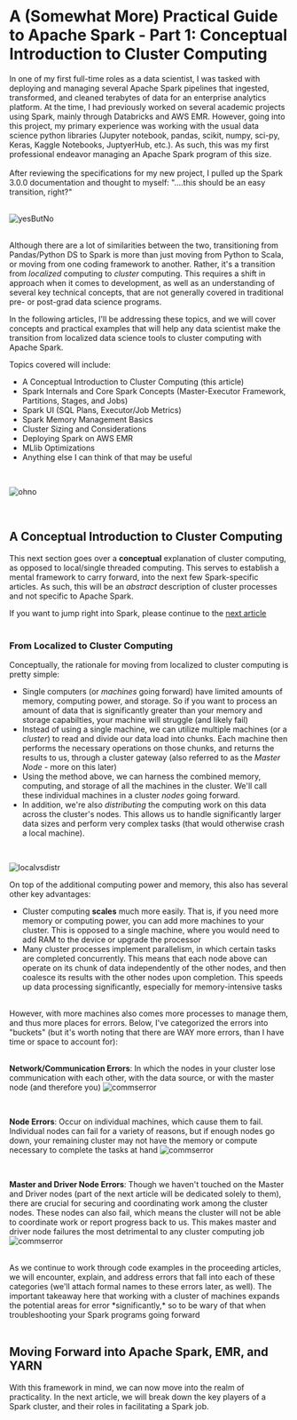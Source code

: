 # A (Somewhat More) Practical Guide to Apache Spark - Part 1: Conceptual Introduction to Cluster Computing 

 In one of my first full-time roles as a data scientist, I was tasked with deploying and managing several Apache Spark pipelines that ingested, transformed, and cleaned terabytes of data for an enterprise analytics platform. At the time, I had previously worked on several academic projects using Spark, mainly through Databricks and AWS EMR. However, going into this project, my primary experience was working with the usual data science python libraries (Jupyter notebook, pandas, scikit, numpy, sci-py, Keras, Kaggle Notebooks, JuptyerHub, etc.). As such, this was my first professional endeavor managing an Apache Spark program of this size. 
<br>
<br>
After reviewing the specifications for my new project, I pulled up the Spark 3.0.0 documentation and thought to myself: "....this should be an easy transition, right?"
<br>
<br>

 ![yesButNo](../graphics/Introduction/wellYesButNo.gif) 
<br>
<br>

Although there are a lot of similarities between the two, transitioning from Pandas/Python DS to Spark is more than just moving from Python to Scala, or moving from one coding framework to another. Rather, it's a transition from *localized* computing to *cluster* computing. This requires a shift in approach when it comes to development, as well as an understanding of several key technical concepts, that are not generally covered in traditional pre- or post-grad data science programs.

In the following articles, I'll be addressing these topics, and we will cover concepts and practical examples that will help any data scientist make the transition from localized data science tools to cluster computing with Apache Spark.

Topics covered will include:

- A Conceptual Introduction to Cluster Computing (this article)
- Spark Internals and Core Spark Concepts (Master-Executor Framework, Partitions, Stages, and Jobs)
- Spark UI (SQL Plans, Executor/Job Metrics) 
- Spark Memory Management Basics 
- Cluster Sizing and Considerations
- Deploying Spark on AWS EMR 
- MLlib Optimizations
- Anything else I can think of that may be useful

<br>

 ![ohno](../graphics/Introduction/ohno.png)

 <br>


## A Conceptual Introduction to Cluster Computing

This next section goes over a <strong>conceptual</strong> explanation of cluster computing, as opposed to local/single threaded computing. This serves to establish a mental framework to carry forward, into the next few Spark-specific articles. As such, this will be an *abstract* description of cluster processes and not specific to Apache Spark.

If you want to jump right into Spark, please continue to the [next article](link_to_Part_I_article)
<br>
<br>

### From Localized to Cluster Computing

Conceptually, the rationale for moving from localized to cluster computing is pretty simple: 

- Single computers (or *machines* going forward) have limited amounts of memory, computing power, and storage. So if you want to process an amount of data that is significantly greater than your memory and storage capabilties, your machine will struggle (and likely fail)
- Instead of using a single machine, we can utilize multiple machines (or a *cluster*) to read and divide our data load into chunks. Each machine then performs the necessary operations on those chunks, and returns the results to us, through a cluster gateway (also referred to as the *Master Node* - more on this later)
- Using the method above, we can harness the combined memory, computing, and storage of all the machines in the cluster. We'll call these individual machines in a cluster *nodes* going forward. 
- In addition, we're also *distributing* the computing work on this data across the cluster's nodes. This allows us to handle significantly larger data sizes and perform very complex tasks (that would otherwise crash a local machine).
<br>

![localvsdistr](../graphics/Introduction/localvdistr.png)


On top of the additional computing power and memory, this also has several other key advantages:

- Cluster computing <strong>scales</strong> much more easily. That is, if you need more memory or computing power, you can add more machines to your cluster. This is opposed to a single machine, where you would need to add RAM to the device or upgrade the processor
- Many cluster processes implement parallelism, in which certain tasks are completed concurrently. This means that each node above can operate on its chunk of data independently of the other nodes, and then coalesce its results with the other nodes upon completion. This speeds up data processing significantly, especially for memory-intensive tasks

<br>
However, with more machines also comes more processes to manage them, and thus more places for errors. Below, I've categorized the errors into "buckets" (but it's worth noting that there are WAY more errors, than I have time or space to account for):
<br>
<br>

<strong>Network/Communication Errors</strong>: In which the nodes in your cluster lose communication with each other, with the data source, or with the master node (and therefore you)
![commserror](../graphics/Introduction/comms_error.png)

<br>

<strong>Node Errors</strong>: Occur on individual machines, which cause them to fail. Individual nodes can fail for a variety of reasons, but if enough nodes go down, your remaining cluster may not have the memory or compute necessary to complete the tasks at hand
![commserror](../graphics/Introduction/node_fail.png)

<br>

<strong>Master and Driver Node Errors</strong>: Though we haven't touched on the Master and Driver nodes (part of the next article will be dedicated solely to them), there are crucial for securing and coordinating work among the cluster nodes. These nodes can also fail, which means the cluster will not be able to coordinate work or report progress back to us. This makes master and driver node failures the most detrimental to any cluster computing job
![commserror](../graphics/Introduction/master_node_fail.png)

<br>
As we continue to work through code examples in the proceeding articles, we will encounter, explain, and address errors that fall into each of these categories (we'll attach formal names to these errors later, as well). The important takeaway here that working with a cluster of machines expands the potential areas for error *significantly,* so to be wary of that when troubleshooting your Spark programs going forward

<br>
<br>

## Moving Forward into Apache Spark, EMR, and YARN
With this framework in mind, we can now move into the realm of practicality. In the next article, we will break down the key players of a Spark cluster, and their roles in facilitating a Spark job.
